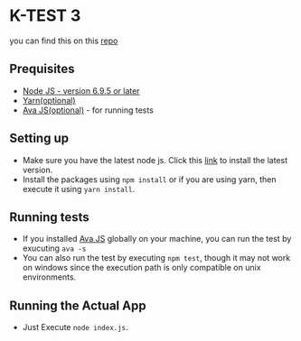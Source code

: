 # K-TEST 3
you can find this on this [repo](https://github.com/iammac360/k-test3)


## Prequisites
- [Node JS - version 6.9.5 or later](https://nodejs.org/en/download/)
- [Yarn(optional)](https://yarnpkg.com/en/docs/install)
- [Ava JS(optional)](https://github.com/avajs/ava) - for running tests

## Setting up
- Make sure you have the latest node js. Click this [link](https://nodejs.org/en/download/) to install the latest version.
- Install the packages using `npm install` or if you are using yarn, then execute it using `yarn install`.


## Running tests
- If you installed [Ava JS](https://github.com/avajs/ava) globally on your machine, you can run the test by exucuting `ava -s`
- You can also run the test by executing `npm test`, though it may not work on windows since the execution path is only compatible on unix environments.

## Running the Actual App
- Just Execute `node index.js`.

